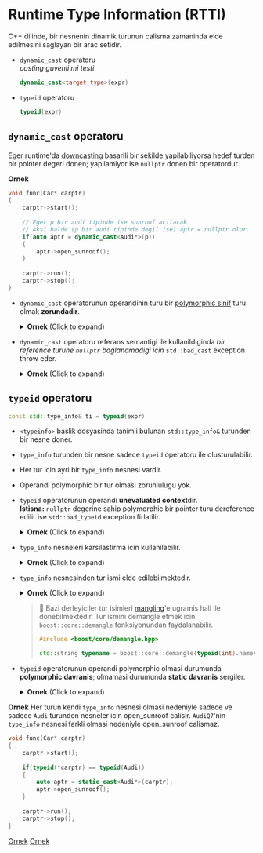 # Runtime Type Information (RTTI)

<!-- Ders 27 35:40:00 - 1:52:00 -->

C++ dilinde, bir nesnenin dinamik turunun calisma zamaninda elde edilmesini saglayan bir arac setidir.

* `dynamic_cast` operatoru  
  *casting guvenli mi testi*
  ```C++
  dynamic_cast<target_type>(expr)
  ```
* `typeid` operatoru
  ```C++
  typeid(expr)
  ```

## `dynamic_cast` operatoru

Eger runtime'da [downcasting](280_inheritance.md#downcasting) basarili bir sekilde yapilabiliyorsa hedef turden bir pointer degeri donen; yapilamiyor ise `nullptr` donen bir operatordur.

**Ornek**
```C++
void func(Car* carptr)
{
    carptr->start();
    
    // Eger p bir audi tipinde ise sunroof acilacak
    // Aksi halde (p bir audi tipinde degil ise) aptr = nullptr olur.
    if(auto aptr = dynamic_cast<Audi*>(p))
    {
        aptr->open_sunroof();
    }
    
    carptr->run();
    carptr->stop();
}
```

* `dynamic_cast` operatorunun operandinin turu bir [polymorphic sinif](290_runtime_polymorphism.md#polymorphic-class) turu olmak **zorundadir**.
  <details>
  <summary><b>Ornek</b> (Click to expand)</summary>
  
  ```C++
  class Base {};
  class Der : public Base {};
  ```
  ```C++
  Der der;
  Base* baseptr = &der;
  Der* derptr = dynamic_cast<Der*>(baseptr);  // sentaks hatasi: Base* bir polymorphic sinif degildir
  ```
  </details>
  <!--  -->
  

* `dynamic_cast` operatoru referans semantigi ile kullanildiginda *bir reference turune `nullptr` baglanamadigi icin* `std::bad_cast` exception throw eder.
  <details>
  <summary><b>Ornek</b> (Click to expand)</summary>
  
  ```C++
  class Base {};
  class Der : public Base {};
  class Nec : public Base {};
  
  void func(Base& baseref) 
  {
    Der& dref = dynamic_cast<Der&>(baseref);
  }
  ```
  ```C++
  try{
    Der der;
    func(der);
    
    Nec nec;
    func(nec);
  }
  catch(const std::bad_cast& ex) { 
    std::cout << "ex.what() = " << ex.what() << '\n';
  }
  ```
  </details>
  <!--  -->
  

## `typeid` operatoru
```C++
const std::type_info& ti = typeid(expr)
```
* `<typeinfo>` baslik dosyasinda tanimli bulunan `std::type_info&` turunden bir nesne doner.
* `type_info` turunden bir nesne sadece `typeid` operatoru ile olusturulabilir.
* Her tur icin ayri bir `type_info` nesnesi vardir.
* Operandi polymorphic bir tur olmasi zorunlulugu yok.
* `typeid` operatorunun operandi **unevaluated context**dir.  
  **Istisna:** `nullptr` degerine sahip polymorphic bir pointer turu dereference edilir ise `std::bad_typeid` exception firlatilir. 
  <details>
  <summary><b>Ornek</b> (Click to expand)</summary>
  
  ```C++
  int* p = nullptr;
  Car* c = nullptr;
  
  std::cout << "sizeof(*p) = " << sizeof(*p) << '\n';
  std::cout << "typeid(*p).name() = " << typeid(*p).name() << '\n';
  try
  {
      std::cout << "typeid(*c).name() = " << typeid(*c).name() << '\n';
  }
  catch(const std::bad_typeid& e)
  {
      std::cerr << e.what() << '\n';
  }
  ```
  Output
  ```
  sizeof(*p) = 4
  typeid(*p).name() = i
  typeid(*c).name() = std::bad_typeid
  ```
  </details>
  <!--  -->
  
  
* `type_info` nesneleri karsilastirma icin kullanilabilir.
  <details>
  <summary><b>Ornek</b> (Click to expand)</summary>
  
  ```C++
  int x = 10;
  
  cout << typeid(int) == typeid(int) << '\n';
  cout << typeid(int) == typeid(x) << '\n';
  cout << typeid(double) == typeid(x) << '\n';
  ```
  </details>
  <!--  -->
  

* `type_info` nesnesinden tur ismi elde edilebilmektedir.
  <details>
  <summary><b>Ornek</b> (Click to expand)</summary>
  
  ```C++
  template <typename T>
  void func(T) 
  {
      std::cout << typeid(T).name() << '\n';
  }
  ```
  ```C++
  int ar[] = {1, 3};
  func('a');          // T = char
  func(12);           // T = int
  func(ar);           // T = int*
  func("selman");     // T = const char*
  ```
  </details>
  <!--  -->
  
  > :triangular_flag_on_post: 
  > Bazi derleyiciler tur isimleri [mangling](020_temel_kavramlar.md#mangling)'e ugramis hali ile donebilmektedir. Tur ismini demangle etmek icin `boost::core::demangle` fonksiyonundan faydalanabilir.
  > ```C++
  > #include <boost/core/demangle.hpp>
  > 
  > std::string typename = boost::core::demangle(typeid(int).name());
  > ```

* `typeid` operatorunun operandi polymorphic olmasi durumunda **polymorphic davranis**; olmamasi durumunda **static davranis** sergiler.
  <details>
  <summary><b>Ornek</b> (Click to expand)</summary>
  
  ```C++
  class Base {};
  class Der : public Base {};
  
  class PolyBase {
  public:
    virtual ~PolyBase();
  };
  class PolyDer : public PolyBase {};
  ```
  ```C++  
  Der der;
  Base* p = &der;
  Base& r = der;
  auto b1 = typeid(*p) == typeid(Der);  // b1 = false, cunku polymorphic degil, static type'a bakilir
  auto b2 = typeid(r) == typeid(Der);   // b2 = false, cunku polymorphic degil, static type'a bakilir
  
  PolyDer vder;
  PolyBase* vp = &vder;
  PolyBase& vr = vder;
  auto b3 = typeid(*vp) == typeid(PolyDer);   // b3 = true, cunku polymorphic, dynamic type'a bakilir
  auto b4 = typeid(vr) == typeid(PolyDer);    // b4 = true, cunku polymorphic, dynamic type'a bakilir
  ```
  </details>
  <!--  -->

**Ornek**
Her turun kendi `type_info` nesnesi olmasi nedeniyle sadece ve sadece `Audi` turunden nesneler icin open_sunroof calisir. `AudiQ7`'nin `type_info` nesnesi farkli olmasi nedeniyle open_sunroof calismaz.
  ```C++
  void func(Car* carptr)
  {
      carptr->start();
      
      if(typeid(*carptr) == typeid(Audi))
      {
          auto aptr = static_cast<Audi*>(carptr);
          aptr->open_sunroof();
      }
      
      carptr->run();
      carptr->stop();
  }
  ```

[Ornek](res/src/typeid01.cpp)
[Ornek](res/src/typeid02.cpp)
